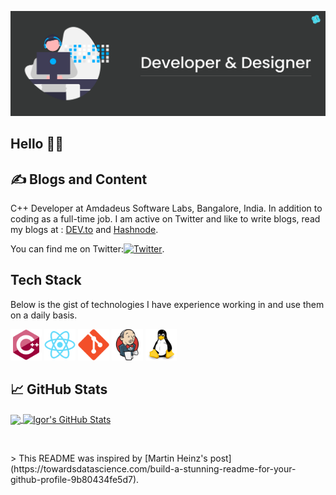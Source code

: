 [![Header](/header.png "Header")](https://ayushdev.com/)

## Hello 👋🏻
## ✍️ Blogs and Content
C++ Developer at Amdadeus Software Labs, Bangalore, India. In addition to coding as a full-time job. I am active on Twitter and like to write blogs, read my blogs at : [DEV.to](https://dev.to/ayushdev_24) and [Hashnode](https://blogs.ayushdev.com).

<!-- Actual text -->

You can find me on Twitter:[![Twitter][1.2]][1].

<!-- Icons -->

[1.2]: http://i.imgur.com/wWzX9uB.png (twitter icon without padding)

<!-- Links to your social media accounts -->

[1]: https://twitter.com/ayushdev_24

## Tech Stack
Below is the gist of technologies I have experience working in and use them on a daily basis.

<img src="https://github.com/devicons/devicon/blob/master/icons/cplusplus/cplusplus-original.svg" alt="cpp logo" width="50px" height="50px"> <img src="https://github.com/devicons/devicon/blob/master/icons/react/react-original.svg" alt="cpp logo" width="50px" height="50px"> <img src="https://github.com/devicons/devicon/blob/master/icons/git/git-original.svg" alt="git logo" width="50px" height="50px"> <img src="https://github.com/devicons/devicon/blob/master/icons/jenkins/jenkins-original.svg" alt="jenkins logo" width="50px" height="50px"> <img src="https://github.com/devicons/devicon/blob/master/icons/linux/linux-original.svg" alt="linux logo" width="50px" height="50px"> 

## 📈 GitHub Stats

<a href="https://github.com/ayushhagarwal/ayushhagarwal">
  <img align="center" src="https://github-readme-stats.vercel.app/api/top-langs/?username=ayushhagarwal&hide=objective-c,plpgsql,html,css&title_color=ffffff&langs_count=8&text_color=c9cacc&icon_color=2bbc8a&bg_color=1d1f21" />
</a>
<a href="https://github.com/ayushhagarwal/ayushhagarwal">
  <img align="center" src="https://github-readme-stats.vercel.app/api?username=ayushhagarwal&show_icons=true&line_height=27&count_private=true&title_color=ffffff&text_color=c9cacc&icon_color=2bbc8a&bg_color=1d1f21" alt="Igor's GitHub Stats" />
</a>

<p>&nbsp;</p>
> This README was inspired by [Martin Heinz's post](https://towardsdatascience.com/build-a-stunning-readme-for-your-github-profile-9b80434fe5d7).
